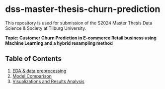 # dss-master-thesis-churn-prediction

This repository is used for submission of the S2024 Master Thesis Data Science & Society at Tilburg University.

**Topic: Customer Churn Prediction in E-commerce Retail business using Machine Learning and a hybrid resampling method**



## **Table of Contents**
1. [EDA & data preprocessing](#eda)
2. [Model Comparison](#modelcomparison)
3. [Visualizations and Results Analysis](#results)

